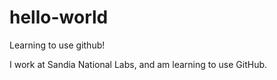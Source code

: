 # hello-world
Learning to use github!

I work at Sandia National Labs, and am learning to use GitHub.
